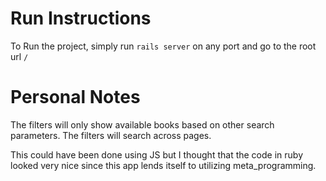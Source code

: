 # Run Instructions

To Run the project, simply run `rails server` on any port and go to the root url `/`

# Personal Notes

The filters will only show available books based on other search parameters. The filters will search across pages.

This could have been done using JS but I thought that the code in ruby looked very nice since this app lends itself to utilizing meta_programming.
